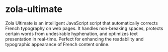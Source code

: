 # zola-ultimate
Zola Ultimate is an intelligent JavaScript script that automatically corrects French typography on web pages. It handles non-breaking spaces, protects certain words from undesirable hyphenation, and optimizes text presentation in real-time. Perfect for enhancing the readability and typographic appearance of French content online.
